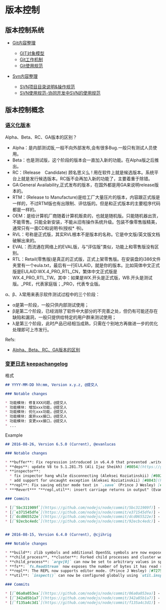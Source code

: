 # 版本控制

## 版本控制系统

* [Git内容整理](vcs/git)

  * [GIT对象模型](git-object-model.md)
  * [Git工作机制](git-working-mechanism.md)
  * [Git使用规范](spec.md)

* [Svn内容整理](vcs/svn)

  * [SVN项目目录说明&操作规范](svn/svn-project-directory-description-and-operation-specification.md)
  * [SVN使用规范-协同开发中SVN的使用规范](svn/spec.md)

## 版本控制概念

### [语义化版本](http://semver.org/lang/zh-CN/)

Alpha、Beta、RC、GA版本的区别？

* Alpha：是内部测试版,一般不向外部发布,会有很多Bug.一般只有测试人员使用。
* Beta：也是测试版，这个阶段的版本会一直加入新的功能。在Alpha版之后推出。
* RC：(Release　Candidate) 顾名思义么 ! 用在软件上就是候选版本。系统平台上就是发行候选版本。RC版不会再加入新的功能了，主要着重于除错。
* GA:General Availability,正式发布的版本，在国外都是用GA来说明release版本的。
* RTM：(Release to Manufacture)是给工厂大量压片的版本，内容跟正式版是一样的，不过RTM版也有出限制、评估版的。但是和正式版本的主要程序代码都是一样的。
* OEM：是给计算机厂商随着计算机贩卖的，也就是随机版。只能随机器出货，不能零售。只能全新安装，不能从旧有操作系统升级。包装不像零售版精美，通常只有一面CD和说明书(授权* 书)。 
* RVL：号称是正式版，其实RVL根本不是版本的名称。它是中文版/英文版文档破解出来的。 
* EVAL：而流通在网络上的EVAL版，与“评估版”类似，功能上和零售版没有区别。 
* RTL：Retail(零售版)是真正的正式版，正式上架零售版。在安装盘的i386文件夹里有一个eula.txt，最后有一行EULAID，就是你的版本。比如简体中文正式版是EULAID:WX.4_PRO_RTL_CN，繁体中文正式版是WX.4_PRO_RTL_TW。其中：如果是WX.开头是正式版，WB.开头是测试版。_PRE，代表家庭版；_PRO，代表专业版。

α、β、λ常用来表示软件测试过程中的三个阶段：

* α是第一阶段，一般只供内部测试使用；
* β是第二个阶段，已经消除了软件中大部分的不完善之处，但仍有可能还存在缺陷和漏洞，一般只提供给特定的用户群来测试使用；
* λ是第三个阶段，此时产品已经相当成熟，只需在个别地方再做进一步的优化处理即可上市发行。

Refs:

* [Alpha、Beta、RC、GA版本的区别](http://www.blogjava.net/RomulusW/archive/2008/05/04/197985.html)

### [变更日志](changelog.md) [keepachangelog](https://keepachangelog.com/zh-CN/1.0.0/)

格式

```md
## YYYY-MM-DD hh:mm, Version x.y.z, @提交人

### Notable changes

* 功能模块: 修复XXX问题，@提交人
* 功能模块: 增加xxx功能，@提交人
* 功能模块: 优化xxx功能，@提交人
* 功能模块: 废弃xxx接口，@提交人
* 功能模块: 变更xxx接口，@提交人
* ...
```

Example

```md
## 2016-08-26, Version 6.5.0 (Current), @evanlucas

### Notable changes

* **buffer**: Fix regression introduced in v6.4.0 that prevented .write() at buffer end (Anna Henningsen) [#8154](https://github.com/nodejs/node/pull/8154)
* **deps**: update V8 to 5.1.281.75 (Ali Ijaz Sheikh) [#8054](https://github.com/nodejs/node/pull/8054)
* **inspector**:
  * fix inspector hang while disconnecting (Aleksei Koziatinskii) [#8021](https://github.com/nodejs/node/pull/8021)
  * add support for uncaught exception (Aleksei Koziatinskii) [#8043](https://github.com/nodejs/node/pull/8043)
* **repl**: Fix saving editor mode text in `.save` (Prince J Wesley) [#8145](https://github.com/nodejs/node/pull/8145)
* ***Revert*** "**repl,util**: insert carriage returns in output" (Evan Lucas) [#8143](https://github.com/nodejs/node/pull/8143)

### Commits

* [[`5bc311909f`](https://github.com/nodejs/node/commit/5bc311909f)] - **assert**: remove code that is never reached (Rich Trott) [#8132](https://github.com/nodejs/node/pull/8132)
* [[`e371545dfe`](https://github.com/nodejs/node/commit/e371545dfe)] - **buffer**: allow .write() offset to be at buffer end (Anna Henningsen) [#8154](https://github.com/nodejs/node/pull/8154)
* [[`dcd065522e`](https://github.com/nodejs/node/commit/dcd065522e)] - **(SEMVER-MINOR)** **build**: don't include V8 from node.gyp (Michaël Zasso) [#7016](https://github.com/nodejs/node/pull/7016)
* [[`92ecbc4edc`](https://github.com/nodejs/node/commit/92ecbc4edc)] - **build**: cherry pick V8 change for windows DLL support (Stefan Budeanu) [#8084](https://github.com/nodejs/node/pull/8084)


## 2016-08-15, Version 6.4.0 (Current), @cjihrig

### Notable changes

* **build**: zlib symbols and additional OpenSSL symbols are now exposed on Windows platforms. (Alex Hultman) [#7983](https://github.com/nodejs/node/pull/7983) and [#7576](https://github.com/nodejs/node/pull/7576)
* **child_process**, **cluster**: Forked child processes and cluster workers now support stdio configuration. (Colin Ihrig) [#7811](https://github.com/nodejs/node/pull/7811) and [#7838](https://github.com/nodejs/node/pull/7838)
* **child_process**: `argv[0]` can now be set to arbitrary values in spawned processes. (Pat Pannuto) [#7696](https://github.com/nodejs/node/pull/7696)
* **fs**: `fs.ReadStream` now exposes the number of bytes it has read so far. (Linus Unnebäck) [#7942](https://github.com/nodejs/node/pull/7942)
* **repl**: The REPL now supports editor mode. (Prince J Wesley) [#7275](https://github.com/nodejs/node/pull/7275)
* **util**: `inspect()` can now be configured globally using `util.inspect.defaultOptions`. (Roman Reiss) [#8013](https://github.com/nodejs/node/pull/8013)

### Commits

* [[`06a0a053ea`](https://github.com/nodejs/node/commit/06a0a053ea)] - 2016-08-15, Version 6.4.0 (Current) (cjihrig) [#8070](https://github.com/nodejs/node/pull/8070)
* [[`342a85b1a7`](https://github.com/nodejs/node/commit/342a85b1a7)] - Working on v6.3.2 (Evan Lucas) [#7782](https://github.com/nodejs/node/pull/7782)
* [[`f135a4c3d1`](https://github.com/nodejs/node/commit/f135a4c3d1)] - 2016-07-21, Version 6.3.1 (Current) (Evan Lucas) [#7782](https://github.com/nodejs/node/pull/7782)
```
